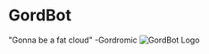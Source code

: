 # GordBot
"Gonna be a fat cloud" -Gordromic 
![GordBot Logo](https://c4.wallpaperflare.com/wallpaper/764/300/907/5bd496b9dc691-wallpaper-preview.jpg)
